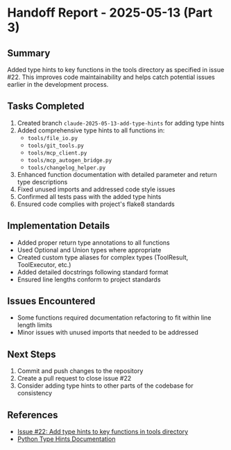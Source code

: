# Handoff Report - 2025-05-13 (Part 3)

## Summary

Added type hints to key functions in the tools directory as specified in issue #22. This improves code maintainability and helps catch potential issues earlier in the development process.

## Tasks Completed

1. Created branch `claude-2025-05-13-add-type-hints` for adding type hints
2. Added comprehensive type hints to all functions in:
   - `tools/file_io.py`
   - `tools/git_tools.py`
   - `tools/mcp_client.py`
   - `tools/mcp_autogen_bridge.py`
   - `tools/changelog_helper.py`
3. Enhanced function documentation with detailed parameter and return type descriptions
4. Fixed unused imports and addressed code style issues
5. Confirmed all tests pass with the added type hints
6. Ensured code complies with project's flake8 standards

## Implementation Details

- Added proper return type annotations to all functions
- Used Optional and Union types where appropriate
- Created custom type aliases for complex types (ToolResult, ToolExecutor, etc.)
- Added detailed docstrings following standard format
- Ensured line lengths conform to project standards

## Issues Encountered

- Some functions required documentation refactoring to fit within line length limits
- Minor issues with unused imports that needed to be addressed

## Next Steps

1. Commit and push changes to the repository
2. Create a pull request to close issue #22
3. Consider adding type hints to other parts of the codebase for consistency

## References

- [Issue #22: Add type hints to key functions in tools directory](https://github.com/ZeroSumQuant/luca-dev-assistant/issues/22)
- [Python Type Hints Documentation](https://docs.python.org/3/library/typing.html)
